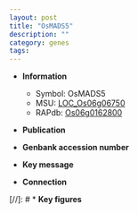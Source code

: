 ```yaml
---
layout: post
title: "OsMADS5"
description: ""
category: genes
tags: 
---
```


* **Information**  
    + Symbol: OsMADS5  
    + MSU: [LOC_Os06g06750](http://rice.uga.edu/cgi-bin/ORF_infopage.cgi?orf=LOC_Os06g06750)  
    + RAPdb: [Os06g0162800](http://rapdb.dna.affrc.go.jp/viewer/gbrowse_details/irgsp1?name=Os06g0162800)  

* **Publication**  

* **Genbank accession number**  

* **Key message**  

* **Connection**  

[//]: # * **Key figures**  


